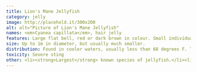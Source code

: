 ```yaml
---
title: Lion's Mane Jellyfish
category: jelly
image: http://placehold.it/300x200 
alt: alt="Picture of Lion's Mane Jellyfish"
names: <em>Cyanea capillata</em>, hair jelly
features: Large flat bell, red or dark brown in colour. Small individuals can have a yellowish colour. Masses of many long tentacles.
size: Up to 1m in diameter, but usually much smaller.
distribution: Found in cooler waters, usually less than 68 degrees F. They may be found in the North Atlantic Ocean, including the Gulf of Maine and off the coasts of Europe, and in the Pacific Ocean.
toxicity: Severe sting
other: <li><strong>Largest</strong> known species of jellyfish.</li><li>The largest recorded specimen found had washed up on the shore of Massachusetts Bay in 1870, and had a bell (body) with a diameter of 7 feet 6 inches (2.29 m) and tentacles 120 feet (37 m) long.</li>
---
```


